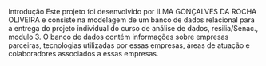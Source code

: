 Introdução
Este projeto foi desenvolvido por ILMA GONÇALVES DA ROCHA OLIVEIRA e consiste na modelagem de um banco de dados
relacional para a entrega do projeto individual do curso de análise de dados, resilia/Senac., modulo 3.
O banco de dados contém informações sobre empresas parceiras, tecnologias utilizadas por essas empresas, áreas de atuação e colaboradores associados a essas empresas.
